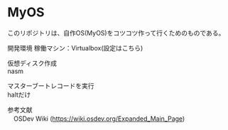 # MyOS

このリポジトリは、自作OS(MyOS)をコツコツ作って行くためのものである。

開発環境
 稼働マシン：Virtualbox(設定はこちら)  
 
仮想ディスク作成  
 nasm  

マスターブートレコードを実行  
 haltだけ  

参考文献  
　OSDev Wiki (https://wiki.osdev.org/Expanded_Main_Page)  
